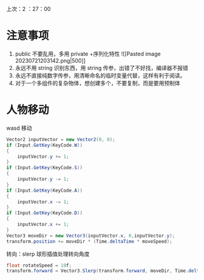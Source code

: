 上次：2 ：27：00
# 注意事项
1. public 不要乱用，多用 private +序列化特性
![[Pasted image 20230721203142.png|500]]
1. 永远不用 string 识别东西，用 string 传参，出错了不好找，编译器不报错
2. 永远不直接纯数字传参，用清晰命名的临时变量代替，这样有利于阅读。
3. 对于一个多组件的复杂物体，想创建多个，不要复制，而是要用预制体
# 人物移动
wasd 移动
```cs
Vector2 inputVector = new Vector2(0, 0);
if (Input.GetKey(KeyCode.W))
{
    inputVector.y += 1;
}
if (Input.GetKey(KeyCode.S))
{
    inputVector.y -= 1;
}
if (Input.GetKey(KeyCode.A))
{
    inputVector.x -= 1;
}  
if (Input.GetKey(KeyCode.D))
{
    inputVector.x += 1;
}
Vector3 moveDir = new Vector3(inputVector.x, 0,inputVector.y);
transform.position += moveDir * (Time.deltaTime * moveSpeed);
```

转向：slerp 球形插值处理转向角度

```cs 
float rotateSpeed = 10f;  
transform.forward = Vector3.Slerp(transform.forward, moveDir, Time.deltaTime * rotateSpeed);
```
